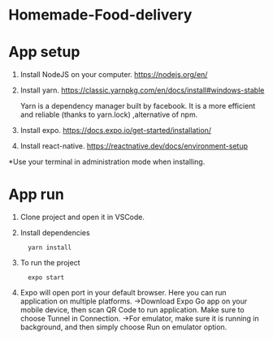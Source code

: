 # Homemade-Food-delivery

# App setup

1. Install NodeJS on your computer.
	https://nodejs.org/en/

2. Install yarn.
	https://classic.yarnpkg.com/en/docs/install#windows-stable	
	
	Yarn is a dependency manager built by facebook.
	It is a more efficient and reliable (thanks to yarn.lock) ,alternative of npm.

3. Install expo.
	https://docs.expo.io/get-started/installation/

4. Install react-native.
	https://reactnative.dev/docs/environment-setup

*Use your terminal in administration mode when installing.



# App run

1. Clone project and open it in VSCode.

2. Install dependencies
    ```
      yarn install
    ```
3. To run the project
    ```
      expo start
    ```
3. Expo will open port in your default browser. Here you can run application on multiple platforms.
	->Download Expo Go app on your mobile device, then scan QR Code to run application. Make sure to choose Tunnel in Connection.
	->For emulator, make sure it is running in background, and then simply choose Run on emulator option.
	
